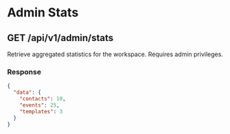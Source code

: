 # Admin Stats

## GET /api/v1/admin/stats
Retrieve aggregated statistics for the workspace. Requires admin privileges.

### Response
```json
{
  "data": {
    "contacts": 10,
    "events": 25,
    "templates": 3
  }
}
```
